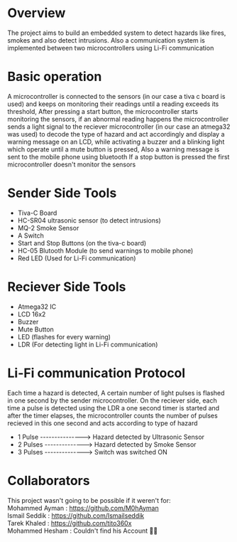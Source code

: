 # Overview
The project aims to build an embedded system to detect hazards like fires, smokes and also detect intrusions. Also a communication system is implemented
between two microcontrollers using Li-Fi communication

# Basic operation
A microcontroller is connected to the sensors (in our case a tiva c board is used) and keeps on monitoring their readings until a reading exceeds its threshold, After pressing
a start button, the microcontroller starts monitoring the sensors, 
if an abnormal reading happens
the microcontroller sends a light signal to the reciever microcontroller (in our case an atmega32 was used) to decode the type of hazard and act accordingly and display a warning message on
an LCD, while activating a buzzer and a blinking light which operate until a mute button is pressed, Also a warning message is sent to the mobile phone using bluetooth
If a stop button is pressed the first microcontroller doesn't monitor the sensors

# Sender Side Tools
* Tiva-C Board
* HC-SR04 ultrasonic sensor (to detect intrusions)
* MQ-2 Smoke Sensor
* A Switch
* Start and Stop Buttons (on the tiva-c board)
* HC-05 Blutooth Module (to send warnings to mobile phone)
* Red LED (Used for Li-Fi communication)

# Reciever Side Tools
* Atmega32 IC
* LCD 16x2
* Buzzer
* Mute Button
* LED (flashes for every warning)
* LDR (For detecting light in Li-Fi communication)

# Li-Fi communication Protocol
Each time a hazard is detected, A certain number of light pulses is flashed in one second by the sender microcontroller.
On the reciever side, each time a pulse is detected using the LDR a one second timer is started and after the timer elapses, 
the microcontroller counts the number of pulses recieved in this one second and acts according to type of hazard
* 1 Pulse ---------------> Hazard detected by Ultrasonic Sensor
* 2 Pulses --------------> Hazard detected by Smoke Sensor
* 3 Pulses --------------> Switch was switched ON

# Collaborators

This project wasn't going to be possible if it weren't for:
<br>
Mohammed Ayman : https://github.com/M0hAyman
<br>
Ismail Seddik : https://github.com/Ismailseddik
<br>
Tarek Khaled : https://github.com/tito360x
<br>
Mohammed Hesham : Couldn't find his Account 🤷‍♂️


